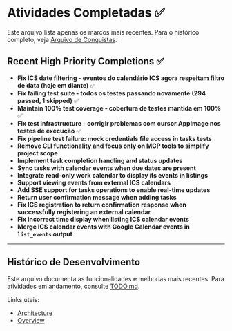 # Atividades Completadas ✅

Este arquivo lista apenas os marcos mais recentes. Para o histórico completo, veja [Arquivo de Conquistas](doc/completed/archive_v1.md).

## Recent High Priority Completions ✅

- **Fix ICS date filtering - eventos do calendário ICS agora respeitam filtro de data (hoje em diante)** ✅
- **Fix failing test suite - todos os testes passando novamente (294 passed, 1 skipped)** ✅
- **Maintain 100% test coverage - cobertura de testes mantida em 100%** ✅
- **Fix test infrastructure - corrigir problemas com cursor.AppImage nos testes de execução** ✅
- **Fix pipeline test failure: mock credentials file access in tasks tests**
- **Remove CLI functionality and focus only on MCP tools to simplify project scope**
- **Implement task completion handling and status updates**
- **Sync tasks with calendar events when due dates are present**
- **Integrate read-only work calendar to display its events in listings**
- **Support viewing events from external ICS calendars**
- **Add SSE support for tasks operations to enable real-time updates**
- **Return user confirmation message when adding tasks**
- **Fix ICS registration to return confirmation response when successfully registering an external calendar**
- **Fix incorrect time display when listing ICS calendar events**
- **Merge ICS calendar events with Google Calendar events in `list_events` output**

---

## Histórico de Desenvolvimento

Este arquivo documenta as funcionalidades e melhorias mais recentes. Para atividades em andamento, consulte [TODO.md](TODO.md).

Links úteis:

- [Architecture](doc/guides/architecture.md)
- [Overview](doc/guides/overview.md)
